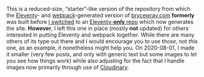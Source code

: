 This is a reduced-size, “starter”-like version of the repository from which the [Eleventy](https://11ty.dev)- and [webpack](https://webpack.js.org)-generated version of [brycewray.com](https://brycewray.com) **formerly** was built before [I switched](https://brycewray.com/posts/2020/05/going-solo-eleventy) to an [Eleventy-**only** repo](https://github.com/brycewray/eleventy_solo) which now generates the site. **However**, I left this one in place (mostly **not** updated) for others interested in putting Eleventy and webpack together. While there are many others of its type out there and I would encourage you to use *those*, not *this* one, as an example, it nonetheless might help you. On 2020-08-01, I made it smaller (very few posts, and only with generic text but some images to let you see how things work) while also adjusting for the fact that I handle images now primarily through use of [Cloudinary](https://cloudinary.com).